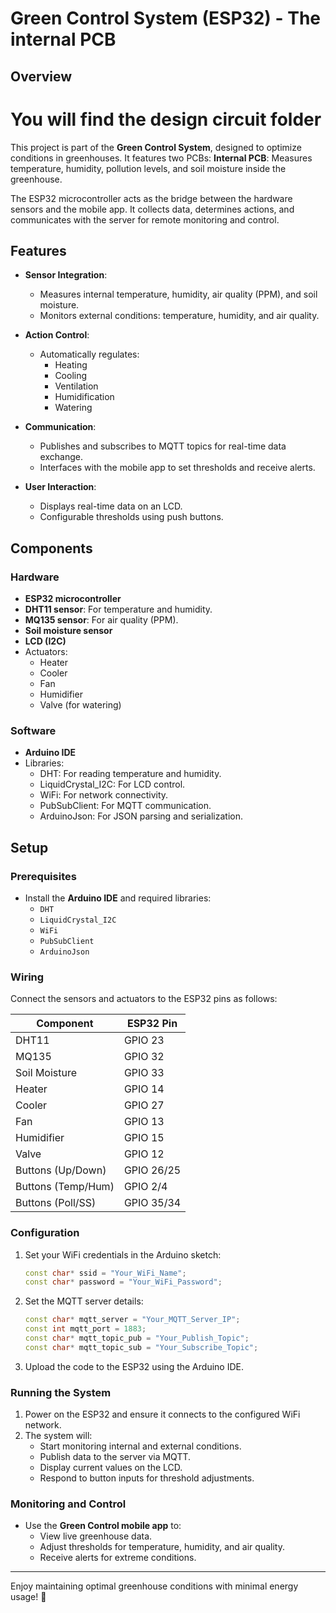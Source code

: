 
# Green Control System (ESP32) - The internal PCB

## Overview

# You will find the design circuit folder

This project is part of the **Green Control System**, designed to optimize conditions in greenhouses. It features two PCBs:
**Internal PCB**: Measures temperature, humidity, pollution levels, and soil moisture inside the greenhouse.

The ESP32 microcontroller acts as the bridge between the hardware sensors and the mobile app. It collects data, determines actions, and communicates with the server for remote monitoring and control.

## Features

- **Sensor Integration**:
  - Measures internal temperature, humidity, air quality (PPM), and soil moisture.
  - Monitors external conditions: temperature, humidity, and air quality.

- **Action Control**:
  - Automatically regulates:
    - Heating
    - Cooling
    - Ventilation
    - Humidification
    - Watering

- **Communication**:
  - Publishes and subscribes to MQTT topics for real-time data exchange.
  - Interfaces with the mobile app to set thresholds and receive alerts.

- **User Interaction**:
  - Displays real-time data on an LCD.
  - Configurable thresholds using push buttons.

## Components

### Hardware
- **ESP32 microcontroller**
- **DHT11 sensor**: For temperature and humidity.
- **MQ135 sensor**: For air quality (PPM).
- **Soil moisture sensor**
- **LCD (I2C)**
- Actuators:
  - Heater
  - Cooler
  - Fan
  - Humidifier
  - Valve (for watering)

### Software
- **Arduino IDE**
- Libraries:
  - DHT: For reading temperature and humidity.
  - LiquidCrystal_I2C: For LCD control.
  - WiFi: For network connectivity.
  - PubSubClient: For MQTT communication.
  - ArduinoJson: For JSON parsing and serialization.

## Setup

### Prerequisites
- Install the **Arduino IDE** and required libraries:
  - `DHT`
  - `LiquidCrystal_I2C`
  - `WiFi`
  - `PubSubClient`
  - `ArduinoJson`

### Wiring
Connect the sensors and actuators to the ESP32 pins as follows:

| Component            | ESP32 Pin |
|----------------------|-----------|
| DHT11               | GPIO 23   |
| MQ135               | GPIO 32   |
| Soil Moisture       | GPIO 33   |
| Heater              | GPIO 14   |
| Cooler              | GPIO 27   |
| Fan                 | GPIO 13   |
| Humidifier          | GPIO 15   |
| Valve               | GPIO 12   |
| Buttons (Up/Down)   | GPIO 26/25|
| Buttons (Temp/Hum)  | GPIO 2/4  |
| Buttons (Poll/SS)   | GPIO 35/34|

### Configuration
1. Set your WiFi credentials in the Arduino sketch:
   ```cpp
   const char* ssid = "Your_WiFi_Name";
   const char* password = "Your_WiFi_Password";
   ```

2. Set the MQTT server details:
   ```cpp
   const char* mqtt_server = "Your_MQTT_Server_IP";
   const int mqtt_port = 1883;
   const char* mqtt_topic_pub = "Your_Publish_Topic";
   const char* mqtt_topic_sub = "Your_Subscribe_Topic";
   ```

3. Upload the code to the ESP32 using the Arduino IDE.

### Running the System
1. Power on the ESP32 and ensure it connects to the configured WiFi network.
2. The system will:
   - Start monitoring internal and external conditions.
   - Publish data to the server via MQTT.
   - Display current values on the LCD.
   - Respond to button inputs for threshold adjustments.

### Monitoring and Control
- Use the **Green Control mobile app** to:
  - View live greenhouse data.
  - Adjust thresholds for temperature, humidity, and air quality.
  - Receive alerts for extreme conditions.

---

Enjoy maintaining optimal greenhouse conditions with minimal energy usage! 🌱
